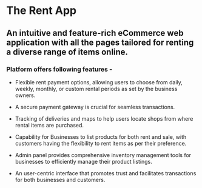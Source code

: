 # The Rent App

## An intuitive and feature-rich eCommerce web application with all the pages tailored for renting a diverse range of items online. 

### Platform offers following features - 

* Flexible rent payment options, allowing users to choose from daily, weekly, monthly, or custom rental periods as set by the business owners. 

* A secure payment gateway is crucial for seamless transactions. 

* Tracking of deliveries and maps to help users locate shops from where rental items are purchased. 

* Capability for Businesses to list products for both rent and sale, with customers having the flexibility to rent items as per their preference. 

* Admin panel provides comprehensive inventory management tools for businesses to efficiently manage their product listings. 

* An user-centric interface that promotes trust and facilitates transactions for both businesses and customers.
